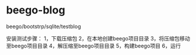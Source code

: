 # beego-blog
beego/bootstrp/sqlite/testblog

安装测试步骤：
1，下载压缩包
2，在本地创建beego项目目录
3，将压缩包移动至beego项目目录
4，解压缩至beego项目目录
5，构建beego项目
6，运行

